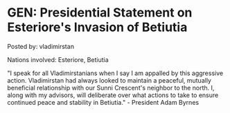 # GEN: Presidential Statement on Esteriore's Invasion of Betiutia

Posted by: vladimirstan

Nations involved: Esteriore, Betiutia

"I speak for all Vladimirstanians when I say I am appalled by this aggressive action. Vladimirstan had always looked to maintain a peaceful, mutually beneficial relationship with our Sunni Crescent's neighbor to the north. I, along with my advisors, will deliberate over what actions to take to ensure continued peace and stability in Betiutia." - President Adam Byrnes